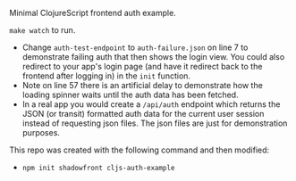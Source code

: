 Minimal ClojureScript frontend auth example.

`make watch` to run.

* Change `auth-test-endpoint` to `auth-failure.json` on line 7 to demonstrate failing auth that then shows the login view. You could also redirect to your app's login page (and have it redirect back to the frontend after logging in) in the `init` function.
* Note on line 57 there is an artificial delay to demonstrate how the loading spinner waits until the auth data has been fetched.
* In a real app you would create a `/api/auth` endpoint which returns the JSON (or transit) formatted auth data for the current user session instead of requesting json files. The json files are just for demonstration purposes.

This repo was created with the following command and then modified:

* `npm init shadowfront cljs-auth-example`
